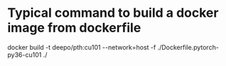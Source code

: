 # Typical command to build a docker image from dockerfile

docker build -t deepo/pth:cu101 --network=host -f ./Dockerfile.pytorch-py36-cu101 ./

